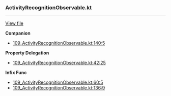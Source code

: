 ### ActivityRecognitionObservable.kt
---
[View file](../../precision_analyzed/109_ActivityRecognitionObservable.kt)

**Companion**

 - [109_ActivityRecognitionObservable.kt:140:5](../../precision_analyzed/109_ActivityRecognitionObservable.kt#L140)

**Property Delegation**

 - [109_ActivityRecognitionObservable.kt:42:25](../../precision_analyzed/109_ActivityRecognitionObservable.kt#L42)

**Infix Func**

 - [109_ActivityRecognitionObservable.kt:60:5](../../precision_analyzed/109_ActivityRecognitionObservable.kt#L60)
 - [109_ActivityRecognitionObservable.kt:136:9](../../precision_analyzed/109_ActivityRecognitionObservable.kt#L136)
